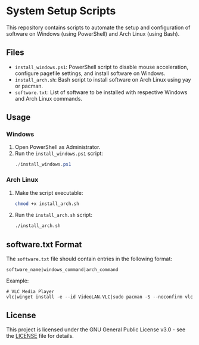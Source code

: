 # System Setup Scripts

This repository contains scripts to automate the setup and configuration of software on Windows (using PowerShell) and Arch Linux (using Bash). 

## Files

- `install_windows.ps1`: PowerShell script to disable mouse acceleration, configure pagefile settings, and install software on Windows.
- `install_arch.sh`: Bash script to install software on Arch Linux using yay or pacman.
- `software.txt`: List of software to be installed with respective Windows and Arch Linux commands.

## Usage

### Windows

1. Open PowerShell as Administrator.
2. Run the `install_windows.ps1` script:
   ```powershell
   ./install_windows.ps1
   ```

### Arch Linux

1. Make the script executable:
   ```sh
   chmod +x install_arch.sh
   ```
2. Run the `install_arch.sh` script:
   ```sh
   ./install_arch.sh
   ```

## software.txt Format

The `software.txt` file should contain entries in the following format:
```
software_name|windows_command|arch_command
```

Example:
```
# VLC Media Player
vlc|winget install -e --id VideoLAN.VLC|sudo pacman -S --noconfirm vlc
```

## License

This project is licensed under the GNU General Public License v3.0 - see the [LICENSE](LICENSE) file for details.

